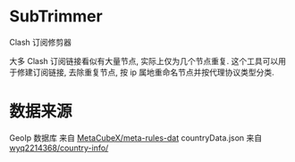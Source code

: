 # SubTrimmer

Clash 订阅修剪器

大多 Clash 订阅链接看似有大量节点, 实际上仅为几个节点重复.
这个工具可以用于修建订阅链接, 去除重复节点, 按 ip 属地重命名节点并按代理协议类型分类.

# 数据来源

GeoIp 数据库 来自 [MetaCubeX/meta-rules-dat](https://github.com/MetaCubeX/meta-rules-dat)
countryData.json 来自 [wyq2214368/country-info/](https://github.com/wyq2214368/country-info/)
